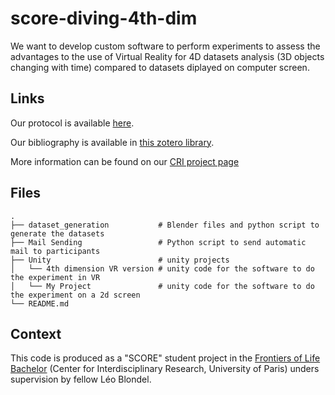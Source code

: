 # score-diving-4th-dim

We want to develop custom software to perform experiments to assess the advantages to the use of Virtual Reality for 4D datasets analysis (3D objects changing with time) compared to datasets diplayed on computer screen.

## Links

Our protocol is available [here](https://docs.google.com/document/d/1nIPCcI1o5f8sB7eeenndRpnXQNSKvKGWUfrj1_Wj8oY/edit?usp=sharing).

Our bibliography is available in [this zotero library](https://www.zotero.org/groups/4625494/score-4d-microscopy/library).

More information can be found on our [CRI project page](https://projects.cri-paris.org/projects/rRiHhgY3/summary)

## Files

```
.
├── dataset_generation           # Blender files and python script to generate the datasets
├── Mail Sending                 # Python script to send automatic mail to participants
├── Unity                        # unity projects
│   └── 4th dimension VR version # unity code for the software to do the experiment in VR
│   └── My Project               # unity code for the software to do the experiment on a 2d screen
└── README.md
```

## Context

This code is produced as a "SCORE" student project in the [Frontiers of Life Bachelor](https://licence.learningplanetinstitute.org/fr) (Center for Interdisciplinary Research, University of Paris) unders supervision by fellow Léo Blondel.
